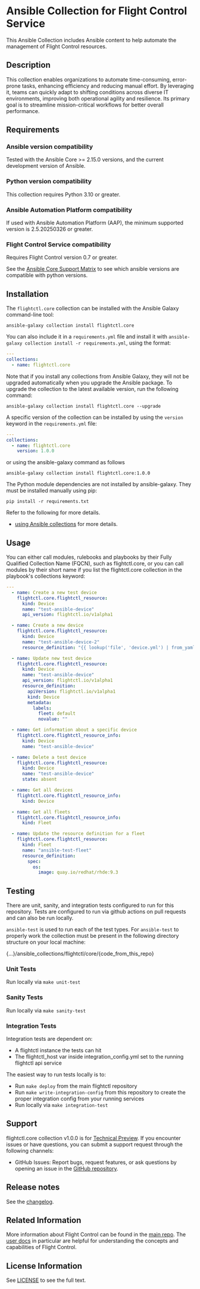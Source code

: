 # Ansible Collection for Flight Control Service

This Ansible Collection includes Ansible content to help automate the management of Flight Control resources.

## Description

This collection enables organizations to automate time-consuming, error-prone tasks, enhancing efficiency and reducing manual effort. By leveraging it, teams can quickly adapt to shifting conditions across diverse IT environments, improving both operational agility and resilience. Its primary goal is to streamline mission-critical workflows for better overall performance.

## Requirements

### Ansible version compatibility

Tested with the Ansible Core >= 2.15.0 versions, and the current development version of Ansible.

### Python version compatibility

This collection requires Python 3.10 or greater.

### Ansible Automation Platform compatibility  
  
If used with Ansible Automation Platform (AAP), the minimum supported version is 2.5.20250326 or greater.  
  
### Flight Control Service compatibility  
  
Requires Flight Control version 0.7 or greater.

See the [Ansible Core Support Matrix](https://docs.ansible.com/ansible/latest/reference_appendices/release_and_maintenance.html#ansible-core-support-matrix) to see which ansible versions are compatible with python versions.


## Installation

The `flightctl.core` collection can be installed with the Ansible Galaxy command-line tool:

```shell
ansible-galaxy collection install flightctl.core
```

You can also include it in a `requirements.yml` file and install it with `ansible-galaxy collection install -r requirements.yml`, using the format:

```yaml
---
collections:
  - name: flightctl.core
```

Note that if you install any collections from Ansible Galaxy, they will not be upgraded automatically when you upgrade the Ansible package.
To upgrade the collection to the latest available version, run the following command:

```shell
ansible-galaxy collection install flightctl.core --upgrade
```

A specific version of the collection can be installed by using the `version` keyword in the `requirements.yml` file:

```yaml
---
collections:
  - name: flightctl.core
    version: 1.0.0
```

or using the ansible-galaxy command as follows

```shell
ansible-galaxy collection install flightctl.core:1.0.0
```

The Python module dependencies are not installed by ansible-galaxy. They must be installed manually using pip:

```shell
pip install -r requirements.txt
```

Refer to the following for more details.
* [using Ansible collections](https://docs.ansible.com/ansible/latest/user_guide/collections_using.html) for more details.


## Usage

You can either call modules, rulebooks and playbooks by their Fully Qualified Collection Name (FQCN), such as flightctl.core, or you can call modules by their short name if you list the flightctl.core collection in the playbook's collections keyword:

```yaml
---
  - name: Create a new test device
    flightctl.core.flightctl_resource:
      kind: Device
      name: "test-ansible-device"
      api_version: flightctl.io/v1alpha1

  - name: Create a new device
    flightctl.core.flightctl_resource:
      kind: Device
      name: "test-ansible-device-2"
      resource_definition: "{{ lookup('file', 'device.yml') | from_yaml }}"

  - name: Update new test device
    flightctl.core.flightctl_resource:
      kind: Device
      name: "test-ansible-device"
      api_version: flightctl.io/v1alpha1
      resource_definition:
        apiVersion: flightctl.io/v1alpha1
        kind: Device
        metadata:
          labels:
            fleet: default
            novalue: ""

  - name: Get information about a specific device
    flightctl.core.flightctl_resource_info:
      kind: Device
      name: "test-ansible-device"

  - name: Delete a test device
    flightctl.core.flightctl_resource:
      kind: Device
      name: "test-ansible-device"
      state: absent

  - name: Get all devices
    flightctl.core.flightctl_resource_info:
      kind: Device

  - name: Get all fleets
    flightctl.core.flightctl_resource_info:
      kind: Fleet

  - name: Update the resource definition for a fleet
    flightctl.core.flightctl_resource:
      kind: Fleet
      name: "ansible-test-fleet"
      resource_definition:
        spec:
          os:
            image: quay.io/redhat/rhde:9.3
```

## Testing

There are unit, sanity, and integration tests configured to run for this repository.  Tests are configured to run via github actions on pull requests and can also be run locally.

`ansible-test` is used to run each of the test types.  For `ansible-test` to properly work the collection must be present in the following directory structure on your local machine:

{...}/ansible_collections/flightctl/core/{code_from_this_repo}

### Unit Tests

Run locally via `make unit-test`

### Sanity Tests

Run locally via `make sanity-test`

### Integration Tests

Integration tests are dependent on:
- A flightctl instance the tests can hit
- The flightctl_host var inside integration_config.yml set to the running flightctl api service

The easiest way to run tests locally is to:
- Run `make deploy` from the main flightctl repository
- Run `make write-integration-config` from this repository to create the proper integration config from your running services
- Run locally via `make integration-test`

## Support

flightctl.core collection v1.0.0 is for [Technical Preview](https://access.redhat.com/support/offerings/techpreview). If you encounter issues or have questions, you can submit a support request through the following channels:
 - GitHub Issues: Report bugs, request features, or ask questions by opening an issue in the [GitHub repository](https://github.com/flightctl/flightctl-ansible/issues).

## Release notes

See the [changelog](https://github.com/flightctl/flightctl-ansible/blob/main/CHANGELOG.rst).

## Related Information

More information about Flight Control can be found in the [main repo](https://github.com/flightctl/flightctl). The [user docs](https://github.com/flightctl/flightctl/blob/main/docs/user/README.md) in particular are helpful for understanding the concepts and capabilities of Flight Control.

## License Information

See [LICENSE](./LICENSE) to see the full text.
